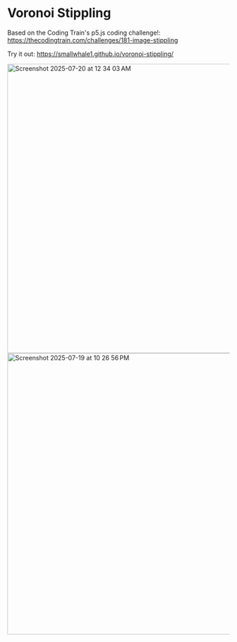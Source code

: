 # Voronoi Stippling

Based on the Coding Train's p5.js coding challenge!:
https://thecodingtrain.com/challenges/181-image-stippling

Try it out:
https://smallwhale1.github.io/voronoi-stippling/

<img width="864" height="654" alt="Screenshot 2025-07-20 at 12 34 03 AM" src="https://github.com/user-attachments/assets/d1ae3ca0-6313-4131-8e6d-21d2c7db78c5" />
<img width="850" height="636" alt="Screenshot 2025-07-19 at 10 26 56 PM" src="https://github.com/user-attachments/assets/bfaad988-81a2-441a-91b1-b730482ebbb3" />
